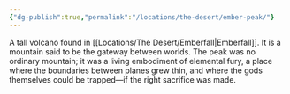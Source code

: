 ```yaml
---
{"dg-publish":true,"permalink":"/locations/the-desert/ember-peak/"}
---
```


 A tall volcano found in [[Locations/The Desert/Emberfall\|Emberfall]]. It is a mountain said to be the gateway between worlds. The peak was no ordinary mountain; it was a living embodiment of elemental fury, a place where the boundaries between planes grew thin, and where the gods themselves could be trapped—if the right sacrifice was made.